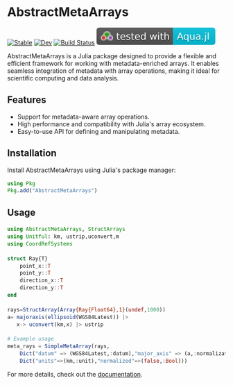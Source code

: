 # AbstractMetaArrays

[![Stable](https://img.shields.io/badge/docs-stable-blue.svg)](https://uriele.github.io/AbstractMetaArrays.jl/stable/)
[![Dev](https://img.shields.io/badge/docs-dev-blue.svg)](https://uriele.github.io/AbstractMetaArrays.jl/dev/)
[![Build Status](https://github.com/uriele/AbstractMetaArrays.jl/actions/workflows/CI.yml/badge.svg?branch=master)](https://github.com/uriele/AbstractMetaArrays.jl/actions/workflows/CI.yml?query=branch%3Amaster)
[![Aqua](https://raw.githubusercontent.com/JuliaTesting/Aqua.jl/master/badge.svg)](https://github.com/JuliaTesting/Aqua.jl)


AbstractMetaArrays is a Julia package designed to provide a flexible and efficient framework for working with metadata-enriched arrays. It enables seamless integration of metadata with array operations, making it ideal for scientific computing and data analysis.

## Features

- Support for metadata-aware array operations.
- High performance and compatibility with Julia's array ecosystem.
- Easy-to-use API for defining and manipulating metadata.

## Installation

Install AbstractMetaArrays using Julia's package manager:

```julia
using Pkg
Pkg.add("AbstractMetaArrays")
```

## Usage

```julia
using AbstractMetaArrays, StructArrays
using Unitful: km, ustrip,uconvert,m
using CoordRefSystems

struct Ray{T}
    point_x::T
    point_y::T
    direction_x::T
    direction_y::T
end

rays=StructArray(Array{Ray{Float64},1}(undef,1000))
a= majoraxis(ellipsoid(WGS84Latest)) |>
   x-> uconvert(km,x) |> ustrip

# Example usage
meta_rays = SimpleMetaArray(rays, 
    Dict("datum" => (WGS84Latest,:datum),"major_axis" => (a,:normalization)),
    Dict("units"=>(km,:unit),"normalized"=>(false,:Bool)))
```

For more details, check out the [documentation](https://uriele.github.io/AbstractMetaArrays.jl/stable/).
